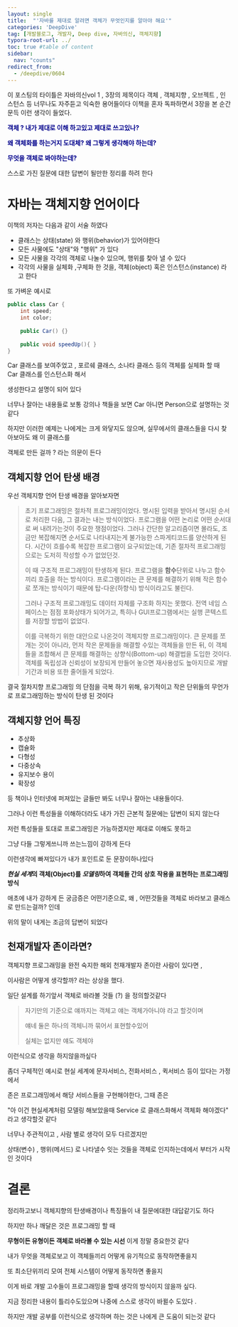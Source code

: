 ```yaml
---
layout: single
title:  "'자바를 제대로 알려면 객체가 무엇인지를 알아야 해요'"
categories: 'DeepDive'
tag: [개발블로그, 개발자, Deep dive, 자바의신, 객체지향]
typora-root-url: ../
toc: true #table of content
sidebar:
  nav: "counts"
redirect_from:
  - /deepdive/0604
---
```


이 포스팅의 타이틀은 자바의신vol 1 ,  3장의 제목이다
객체 , 객체지향 , 오브젝트 , 인스턴스 등 너무나도  자주듣고 익숙한 용어들이다
이책을 혼자 독파하면서 3장을 본 순간 문득 이런 생각이 들었다.



<span style="color: darkblue;">**객체 ? 내가 제대로 이해 하고있고 제대로 쓰고있나?**</span>   

<span style="color: darkblue;">**왜 객체화를 하는거지 도대체? 왜 그렇게 생각해야 하는데?**</span>

<span style="color: darkblue;">**무엇을 객체로 봐야하는데?**</span>



스스로 가진 질문에 대한 답변이 될만한 정리를 하려 한다



# 자바는 객체지향 언어이다



이책의 저자는 다음과 같이 서술 하였다

- 클래스는 상태(state) 와 행위(behavior)가 있어야한다
- 모든 사물에도 "상태"와 "행위" 가 있다
- 모든 사물을 각각의 객체로 나눌수 있으며, 행위를 찾아 낼 수 있다
- 각각의 사물을 실체화 ,구체화 한 것을, 객체(object) 혹은 인스턴스(instance) 라고 한다



또 가벼운 예시로

```java
public class Car {
    int speed;
    int color;
    
    public Car() {}
    
    public void speedUp(){ }
}
```

Car 클래스를 보여주었고 , 포르쉐 클래스, 소나타 클래스 등의 객체를 실체화 할 때 Car 클래스를 인스턴스화 해서 

생성한다고 설명이 되어 있다



너무나 잘아는 내용들로 보통 강의나 책들을 보면 Car 아니면 Person으로 설명하는 것 같다

하지만 이러한 예제는 나에게는 크게 와닿지도 않으며, 실무에서의 클래스들을 다시 찾아보아도  왜 이 클래스를 

객체로 만든 걸까 ? 라는 의문이 든다







## 객체지향 언어 탄생 배경

우선 객체지향 언어 탄생 배경을 알아보자면 



> 초기 프로그래밍은 절차적 프로그래밍이었다. 명시된 입력을 받아서 명시된 순서로 처리한 다음, 그 결과는 내는 방식이었다. 프로그램을 어떤 논리로 어떤 순서대로 써 내려가는것이 주요한 쟁점이었다. 그러나 간단한 알고리즘이면 몰라도, 조금만 복잡해지면 순서도로 나타내지는게 불가능한 스파게티코드를 양산하게 된다. 시간이 흐를수록 복잡한 프로그램이 요구되었는데, 기존 절차적 프로그래밍으로는 도저히 작성할 수가 없었던것. 
>
> 이 때 구조적 프로그래밍이 탄생하게 된다. 프로그램을 **함수**단위로 나누고 함수끼리 호출을 하는 방식이다. 프로그램이라는 큰 문제를 해결하기 위해 작은 함수로 쪼개는 방식이기 때문에 탑-다운(하향식) 방식이라고도 불린다.
>
> 그러나 구조적 프로그래밍도 데이터 자체를 구조화 하지는 못했다. 전역 네임 스페이스는 점점 포화상태가 되어가고, 특히나 GUI프로그램에서는 실행 콘텍스트를 저장할 방법이 없었다. 
>
> 이를 극복하기 위한 대안으로 나온것이 객체지향 프로그래밍이다. 큰 문제를 쪼개는 것이 아니라, 먼저 작은 문제들을 해결할 수있는 객체들을 만든 뒤, 이 객체들을 조합해서 큰 문제를 해결하는 상향식(Bottom-up) 해결법을 도입한 것이다. 객체를 독립성과 신뢰성이 보장되게 만들어 놓으면 재사용성도 높아지므로 개발기간과 비용 또한 줄어들게 되었다.



결국 절차지향 프로그래밍 의 단점을 극복 하기 위해, 유기적이고 작은 단위들의 무언가로 프로그래밍하는 방식이 탄생 된 것이다  







## 객체지향 언어 특징

- 추상화
- 캡슐화
- 다형성
- 다중상속
- 유지보수 용이
- 확장성 

등 책이나 인터넷에 퍼져있는 글들만 봐도 너무나 잘아는 내용들이다.

그러나 이런 특성들을 이해하더라도 내가  가진 근본적 질문에는 답변이 되지 않는다

저런 특성들을 토대로 프로그래밍은 가능하겠지만 제대로 이해도 못하고 

그냥 다들 그렇게쓰니까  쓰는느낌이 강하게 든다



이런생각에 빠져있다가 내가 포인트로 둔 문장이하나있다 

***현실 세계*의 객체(Object)를 *모델링*하여 객체들 간의 상호 작용을 표현하는 프로그래밍 방식**



애초에 내가 강하게 든 궁금증은 어떤기준으로, 왜 , 어떤것들을 객체로 바라보고 클래스로 만드는걸까? 인데

위의 말이 내게는 조금의 답변이 되었다







## 천재개발자 존이라면?

객체지향 프로그래밍을 완전 숙지한 해외 천재개발자 존이란 사람이 있다면 , 

이사람은  어떻게 생각할까? 라는 상상을 했다.

일단 설계를 하기앞서 객체로 바라볼 것들 (?) 을 정의할것같다



> 자기만의 기준으로 얘까지는 객체고  얘는 객체가아니야 라고 할것이며 
>
> 얘네 둘은 하나의 객체니까 묶어서 표현할수있어
>
> 실체는 없지만 얘도 객체야



이런식으로  생각을 하지않을까싶다

좀더 구체적인 예시로 현실 세계에 문자서비스, 전화서비스 , 퀵서비스 등이 있다는 가정에서

존은 프로그래밍에서 해당 서비스들을 구현해야한다, 그때 존은

"아 이건 현실세계처럼 모델링 해보았을때 Service 로 클래스화해서 객체화 해야겠다" 라고 생각할것 같다    



너무나 주관적이고 , 사람 별로 생각이 모두 다르겠지만

상태(변수) , 행위(메서드) 로 나타낼수 잇는 것들을 객체로 인지하는데에서  부터가 시작인 것이다 







# 결론

정리하고보니 객체지향의 탄생배경이나 특징들이 내 질문에대한 대답같기도 하다

하지만 하나 깨달은 것은 프로그래밍 할 때

 **무형이든 유형이든  객체로 바라볼 수 있는 시선**  이게 정말 중요한것 같다

내가 무엇을 객체로보고 이 객체들끼리 어떻게 유기적으로 동작하면좋을지

또 최소단위끼리 모여 전체 시스템이 어떻게 동작하면 좋을지

이게 바로 개발 고수들이 프로그래밍을 할때 생각의 방식이지 않을까 싶다.

지금 정리한 내용이 틀리수도있으며 나중에 스스로 생각이 바뀔수 도있다 . 

하지만 개발 공부를 이런식으로 생각하며 하는 것은 나에게 큰 도움이 되는것 같다



